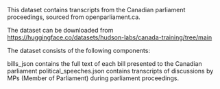 This dataset contains transcripts from the Canadian parliament proceedings, sourced from openparliament.ca.

The dataset can be downloaded from https://huggingface.co/datasets/hudson-labs/canada-training/tree/main

The dataset consists of the following components:

bills_json contains the full text of each bill presented to the Canadian parliament
political_speeches.json contains transcripts of discussions by MPs (Member of Parliament) during parliament proceedings.